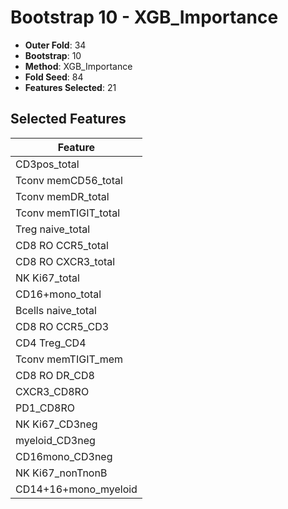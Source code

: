 # Bootstrap 10 - XGB_Importance

- **Outer Fold**: 34
- **Bootstrap**: 10
- **Method**: XGB_Importance
- **Fold Seed**: 84
- **Features Selected**: 21

## Selected Features

| Feature |
|---------|
| CD3pos_total |
| Tconv memCD56_total |
| Tconv memDR_total |
| Tconv memTIGIT_total |
| Treg naive_total |
| CD8 RO CCR5_total |
| CD8 RO CXCR3_total |
| NK Ki67_total |
| CD16+mono_total |
| Bcells naive_total |
| CD8 RO CCR5_CD3 |
| CD4 Treg_CD4 |
| Tconv memTIGIT_mem |
| CD8 RO DR_CD8 |
| CXCR3_CD8RO |
| PD1_CD8RO |
| NK Ki67_CD3neg |
| myeloid_CD3neg |
| CD16mono_CD3neg |
| NK Ki67_nonTnonB |
| CD14+16+mono_myeloid |
